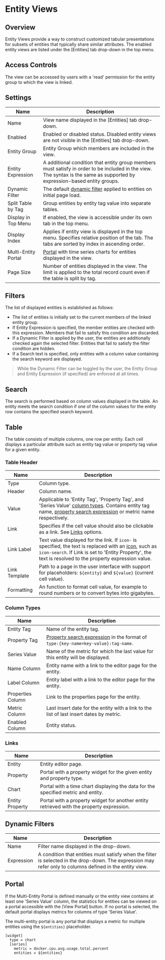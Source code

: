 # Entity Views

## Overview

Entity Views provide a way to construct customized tabular presentations for subsets of entities that typically share similar attributes. The enabled entity views are listed under the [Entities] tab drop-down in the top menu.

## Access Controls

The view can be accessed by users with a 'read' permission for the entity group to which the view is linked.

## Settings

**Name** | **Description**
---|---
Name | View name displayed in the [Entities] tab drop-down.
Enabled | Enabled or disabled status. Disabled entity views are not visible in the [Entities] tab drop-down.
Entity Group | Entity Group which members are included in the view.
Entity Expression | A additional condition that entity group members must satisfy in order to be included in the view. The syntax is the same as supported by expression-based entity groups.
Dynamic Filter | The default [dynamic filter](#dynamic-filters) applied to entities on initial page load.
Split Table by Tag | Group entities by entity tag value into separate tables.
Display in Top Menu | If enabled, the view is accessible under its own tab in the top menu.
Display Index | Applies if entity view is displayed in the top menu. Specifies relative position of the tab. The tabs are sorted by index in ascending order.
Multi-Entity Portal | [Portal](#portal) with time series charts for entities displayed in the view.
Page Size | Number of entities displayed in the view. The limit is applied to the total record count even if the table is split by tag.

## Filters

The list of displayed entities is established as follows:

* The list of entities is initially set to the current members of the linked entity group.
* If Entity Expression is specified, the member entities are checked with this expression. Members that fail to satisfy this condition are discarded.
* If a Dynamic Filter is applied by the user, the entities are additionally checked again the selected filter. Entities that fail to satisfy the filter condition are hidden.
* If a Search text is specified, only entities with a column value containing the search keyword are displayed.

> While the Dynamic Filter can be toggled by the user, the Entity Group and Entity Expression (if specified) are enforced at all times.

## Search

The search is performed based on column values displayed in the table. An entity meets the search condition if one of the column values for the entity row contains the specified search keyword.

## Table

The table consists of multiple columns, one row per entity. Each cell displays a particular attribute such as entity tag value or property tag value for a given entity.

### Table Header

**Name** | **Description**
---|---
Type | Column type.
Header | Column name.
Value | Applicable to 'Entity Tag', 'Property Tag', and 'Series Value' [column types](#column-types). Contains entity tag name, [property search expression](../property-search-syntax.md) or metric name respectively.
Link | Specifies if the cell value should also be clickable as a link. See [Links](#links) options.
Link Label | Text value displayed for the link. If `icon-` is specified, the text is replaced with an [icon](http://getbootstrap.com/2.3.2/base-css.html#icons), such as `icon-search`. If Link is set to 'Entity Property', the text is resolved to the property expression value.
Link Template | Path to a page in the user interface with support for placeholders: `${entity}` and `${value}` (current cell value).
Formatting | An function to format cell value, for example to round numbers or to convert bytes into gigabytes.

### Column Types

**Name** | **Description**
---|---
Entity Tag | Name of the entity tag.
Property Tag | [Property search expression](../property-search-syntax.md) in the format of `type:{key-name=key-value}:tag-name`.
Series Value | Name of the metric for which the last value for this entity will be displayed.
Name Column | Entity name with a link to the editor page for the entity.
Label Column | Entity label with a link to the editor page for the entity.
Properties Column | Link to the properties page for the entity.
Metric Column | Last insert date for the entity with a link to the list of last insert dates by metric.
Enabled Column | Entity status.

### Links

**Name** | **Description**
---|---
Entity | Entity editor page.
Property | Portal with a property widget for the given entity and property type.
Chart | Portal with a time chart displaying the data for the specified metric and entity.
Entity Property | Portal with a property widget for another entity retrieved with the property expression.

## Dynamic Filters

**Name** | **Description**
---|---
Name | Filter name displayed in the drop-down.
Expression | A condition that entities must satisfy when the filter is selected in the drop-down. The expression may refer only to columns defined in the entity view.

## Portal

If the Multi-Entity Portal is defined manually or the entity view contains at least one 'Series Value' column, the statistics for entities can be viewed on a portal accessible with the [View Portal] button. If no portal is selected, the default portal displays metrics for columns of type 'Series Value'.

The multi-entity portal is any portal that displays a metric for multiple entities using the `${entities}` placeholder.


```ls
[widget]
  type = chart
  [series]
    metric = docker.cpu.avg.usage.total.percent
    entities = ${entities}
```
